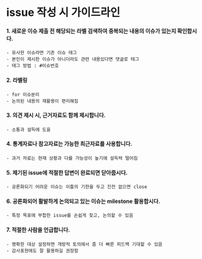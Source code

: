 # issue 작성 시 가이드라인

#### 1. 새로운 이슈 제출 전 해당되는 라벨 검색하여 중복되는 내용의 이슈가 있는지 확인합시다.
	- 유사한 이슈라면 기존 이슈 태그
	- 본인이 제시한 이슈가 아니더라도 관련 내용있다면 댓글로 태그
	- 태그 방법 : #이슈번호
#### 2. 라벨링
 	- for 이슈분리
 	- 논의된 내용의 재활용이 편리해짐

#### 3. 의견 제시 시, 근거자료도 함께 제시합니다.
	- 소통과 설득에 도움
#### 4. 통계자료나 참고자료는 가능한 최근자료를 사용합니다.
	- 과거 자료는 현재 상황과 다를 가능성이 높기에 설득력 떨어짐

#### 5. 제기된 issue에 적절한 답변이 완료되면 닫아줍시다.
	- 공론화되기 어려운 이슈는 이틀의 기한을 두고 진전 없으면 close

#### 6. 공론화되어 활발하게 논의되고 있는 이슈는 milestone 활용합시다.
	- 특정 목표에 부합한 issue를 손쉽게 찾고, 논의할 수 있음

#### 7. 적절한 사람을 언급합니다.
	- 명확한 대상 설정하면 개방적 토의에서 좀 더 빠른 피드백 기대할 수 있음
	- 감사표현에도 잘 활용하길 권장함


